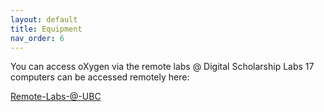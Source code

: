 ```yaml
---
layout: default
title: Equipment
nav_order: 6
---
```


You can access oXygen via the remote labs @ Digital Scholarship Labs 
17 computers can be accessed remotely here: 

<a href="https://remotelabs.ubc.ca/#heading_1021" title="Remote Labs @ UBC">Remote-Labs-@-UBC</a>

